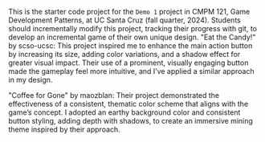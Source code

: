 This is the starter code project for the `Demo 1` project in CMPM 121, Game Development Patterns, at UC Santa Cruz (fall quarter, 2024). Students should incrementally modify this project, tracking their progress with git, to develop an incremental game of their own unique design.
"Eat the Candy!" by scso-ucsc: This project inspired me to enhance the main action button by increasing its size, adding color variations, and a shadow effect for greater visual impact. Their use of a prominent, visually engaging button made the gameplay feel more intuitive, and I’ve applied a similar approach in my design.

"Coffee for Gone" by maozblan: Their project demonstrated the effectiveness of a consistent, thematic color scheme that aligns with the game’s concept. I adopted an earthy background color and consistent button styling, adding depth with shadows, to create an immersive mining theme inspired by their approach.
